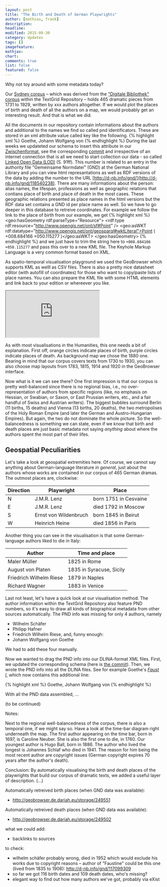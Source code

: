 ```yaml
---
layout: post
title: "The Birth and Death of German Playwrights"
author: [mathias, frank]
description: 
headline: 
modified: 2015-09-30
category: Updates
tags: []
imagefeature: 
mathjax: 
chart: 
comments: true
list: false
featured: false
---
```

Why not toy around with some metadata today?

Our [Sydney corpus](/Introducing-DLINA-Corpus-15-07-Codename-Sydney/) – which was derived from the ["Digitale Bibliothek" corpus](https://textgrid.de/digitale-bibliothek) within the TextGrid Repository – holds 465 dramatic pieces from 1731 to 1929, written by xxx authors altogether. If we would plot the places of birth and death of all the authors on a map, we would probably get an interesting result. And that is what we did.

All the documents in our repository contain informations about the authors and additional to the names we find so called pnd identificators. These are stored in an xml attribute value called key like the following.
{% highlight xml %}
<author key="pnd:118540238">Goethe, Johann Wolfgang von</author>
{% endhighlight %}
During the last weeks we updateted our schema to insert this attribute in our [Zwischenformat](/Introducing-Our-Zwischenformat/), see  the corresponding [commit](https://github.com/dlina/project/commit/4811e0cd6bb81b0230a7afbd0ecfc34bc7f4b83e) and irrespective of an internet connection that is all we need to start collection our data - so called [Linked Open Data (LOD)](http://www.univerlag.uni-goettingen.de/bitstream/handle/3/Neuroth_TextGrid/TextGrid_book.pdf) (S. 91ff).
This number is related to an entry in the authority file "Gemeinsame Normdatei" (GND) at the German National Library and you can view html represantations as well as RDF versions of the data by adding the number to the URL [http://d-nb.info/gnd/](http://d-nb.info/gnd/118540238). There are many informations about the person: alias names, the lifespan, professions as well as geographic relations that contians place of birth and place of death in the most cases. These geographic relations presented as place names in the html versions but the RDF data set contains a GND id per place name as well. So we have to go deeper in this database to retreive coordinates. For example we follow the link to the place of birth from our example, we get
{% highlight xml %}
<geo:hasGeometry rdf:parseType="Resource">
<rdf:type rdf:resource="http://www.opengis.net/ont/sf#Point" />
<geo:asWKT rdf:datatype="http://www.opengis.net/ont/geosparql#wktLiteral">Point ( +008.684166 +050.115277 )</geo:asWKT>
</geo:hasGeometry>
{% endhighlight %}
and we just have to trim the string here to `+008.684166 +050.115277` and pass this over to a new KML file. The Keyhole Markup Language is a very common format based on XML.

As spatio-temporal visualisation playground we used the GeoBrowser which supports KML as welll as CSV files. There is also a pretty nice datasheet editor (with autofill of coordinates) for those who want to copy/paste lists of place names. You can also prepare the KML file with some HTML elements and link back to your edition or whereever you like.

<iframe id="geobrowser" src="http://geobrowser.de.dariah.eu/embed/?csv1=http://geobrowser.de.dariah.eu/storage/249551&csv2=http://geobrowser.de.dariah.eu/storage/249502&currentStatus=mapChanged=Historical+Map+of+1880"></iframe>

As with most visualisations in the Humanities, this one needs a bit of explanation. First off, orange circles indicate places of birth, purple circles indicate places of death. As background map we chose the 1880 one. Bearing in mind that our corpus covers texts from 1730 to 1930, you can also choose map layouts from 1783, 1815, 1914 and 1920 in the GeoBrowser interface.

Now what is it we can see there? One first impression is that our corpus is pretty well-balanced since there is no regional bias, i.e., no over-representation of authors from specific regions (like, no emphasis on Hessian, or Swabian, or Saxon, or East Prussian writers, etc., and a fair handful of Swiss and Austrian writers). The biggest bubbles surround Berlin (11 births, 15 deaths) and Vienna (13 births, 20 deaths), the two metropolises of the Holy Roman Empire (and later the German and Austro-Hungarian Empires). But again, the two do not dominate the whole picture. So the well-balancedness is something we can state, even if we know that birth and death places are just basic metadata not saying *anything* about where the authors spent the most part of their lifes.

## Geospatial Peculiarities

Let's take a look at geospatial extremities here. Of course, we cannot say anything about German-language literature *in general*, just about the authors whose works are contained in our corpus of 465 German dramas. The outmost places are, clockwise:

| Direction | Playwright            | Place                 |
|-----------|-----------------------|-----------------------|
| N         | J.M.R. Lenz           | born 1751 in Cesvaine |
| E         | J.M.R. Lenz           | died 1792 in Moscow   |
| S         | Ernst von Wildenbruch | born 1845 in Beirut   |
| W         | Heinrich Heine        | died 1856 in Paris    |

Another thing you can see in the visualisation is that some German-language authors liked to die in Italy:

| Author                  | Time and place           |
|-------------------------|--------------------------|
| Maler Müller            | 1825 in Rome             |
| August von Platen       | 1835 in Syracuse, Sicily |
| Friedrich Wilhelm Riese | 1879 in Naples           |
| Richard Wagner          | 1883 in Venice           |

Last not least, let's have a quick look at our visualisation method. The author information within the TextGrid Repository also feature PND numbers, so it's easy to draw all kinds of biographical metadata from other sources automatically. The PND info was missing for only 4 authors, namely

* Wilhelm Schäfer
* Philipp Hafner
* Friedrich Wilhelm Riese, and, funny enough:
* Johann Wolfgang von Goethe

We had to add these four manually. 

Now we wanted to drag the PND info into our DLINA-format XML files. First, we updated the corresponding schema (here is [the commit](https://github.com/dlina/project/commit/4811e0cd6bb81b0230a7afbd0ecfc34bc7f4b83e)). Then, we wrote the PND info into all the DLINA files. See for example Goethe's *[Faust I](https://github.com/dlina/project/blob/master/data/zwischenformat/1808-Goethe_Johann_Wolfgang-Faust._Der_Tragödie_erster_Teil-lina.xml)*, which now contains this additional line:

{% highlight xml %}
<author key="pnd:118540238">Goethe, Johann Wolfgang von</author>
{% endhighlight %}

With all the PND data assembled, ...

(to be continued)

Notes:

Next to the regional well-balancedness of the corpus, there is also a temporal one, if we might say so. Have a look at the time-bar diagram right underneath the map. The first author appearing on the time bar, born in 1697, is Caroline Neuber. She is also the first one to die, in 1760. Our youngest author is Hugo Ball, born in 1886. The author who lived the longest is Johannes Schlaf who died in 1941. The reason for him being the most recent author are copyright issues (German copyright expires 70 years after the author's death).

Conclusion: By automatically visualising the birth and death places of the playwrights that build our corpus of dramatic texts, we added a useful layer of description. (...)

Automatically retreived birth places (when GND data was available):
* http://geobrowser.de.dariah.eu/storage/249551

Automatically retreived death places (when GND data was available):
* http://geobrowser.de.dariah.eu/storage/249502

what we could add:
* backlinks to sources

to check:
* wilhelm schäfer probably wrong, died in 1952 which would exclude his works due to copyright reasons – author of "Faustine" could be this one (lived from 1835 to 1908): http://d-nb.info/gnd/117099309
* so far we got 116 birth dates and 109 death dates, who's missing?
* elegant way to find out how many authors we've got, probably via eXist
